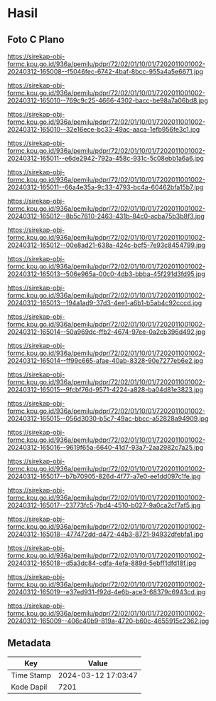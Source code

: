 # Hasil

## Foto C Plano

https://sirekap-obj-formc.kpu.go.id/936a/pemilu/pdpr/72/02/01/10/01/7202011001002-20240312-165008--f5046fec-6742-4baf-8bcc-955a4a5e6671.jpg

https://sirekap-obj-formc.kpu.go.id/936a/pemilu/pdpr/72/02/01/10/01/7202011001002-20240312-165010--769c9c25-4666-4302-bacc-be98a7a06bd8.jpg

https://sirekap-obj-formc.kpu.go.id/936a/pemilu/pdpr/72/02/01/10/01/7202011001002-20240312-165010--32e16ece-bc33-49ac-aaca-1efb956fe3c1.jpg

https://sirekap-obj-formc.kpu.go.id/936a/pemilu/pdpr/72/02/01/10/01/7202011001002-20240312-165011--e6de2942-792a-458c-931c-5c08ebb1a6a6.jpg

https://sirekap-obj-formc.kpu.go.id/936a/pemilu/pdpr/72/02/01/10/01/7202011001002-20240312-165011--66a4e35a-9c33-4793-bc4a-60462bfa15b7.jpg

https://sirekap-obj-formc.kpu.go.id/936a/pemilu/pdpr/72/02/01/10/01/7202011001002-20240312-165012--8b5c7610-2463-431b-84c0-acba75b3b8f3.jpg

https://sirekap-obj-formc.kpu.go.id/936a/pemilu/pdpr/72/02/01/10/01/7202011001002-20240312-165012--00e8ad21-638a-424c-bcf5-7e93c8454799.jpg

https://sirekap-obj-formc.kpu.go.id/936a/pemilu/pdpr/72/02/01/10/01/7202011001002-20240312-165013--506e965a-00c0-4db3-bbba-45f291d3fd95.jpg

https://sirekap-obj-formc.kpu.go.id/936a/pemilu/pdpr/72/02/01/10/01/7202011001002-20240312-165013--194a1ad9-37d3-4ee1-a6b1-b5ab4c92cccd.jpg

https://sirekap-obj-formc.kpu.go.id/936a/pemilu/pdpr/72/02/01/10/01/7202011001002-20240312-165014--50a969dc-ffb2-4674-97ee-0a2cb396d492.jpg

https://sirekap-obj-formc.kpu.go.id/936a/pemilu/pdpr/72/02/01/10/01/7202011001002-20240312-165014--ff99c665-afae-40ab-8328-90e7277eb6e2.jpg

https://sirekap-obj-formc.kpu.go.id/936a/pemilu/pdpr/72/02/01/10/01/7202011001002-20240312-165015--9fcbf76d-9571-4224-a828-ba04d81e3823.jpg

https://sirekap-obj-formc.kpu.go.id/936a/pemilu/pdpr/72/02/01/10/01/7202011001002-20240312-165015--056d3030-b5c7-49ac-bbcc-a52828a94909.jpg

https://sirekap-obj-formc.kpu.go.id/936a/pemilu/pdpr/72/02/01/10/01/7202011001002-20240312-165016--9619f65a-6640-41d7-93a7-2aa2982c7a25.jpg

https://sirekap-obj-formc.kpu.go.id/936a/pemilu/pdpr/72/02/01/10/01/7202011001002-20240312-165017--b7b70905-826d-4f77-a7e0-ee1dd097c1fe.jpg

https://sirekap-obj-formc.kpu.go.id/936a/pemilu/pdpr/72/02/01/10/01/7202011001002-20240312-165017--23773fc5-7bd4-4510-b027-9a0ca2cf7af5.jpg

https://sirekap-obj-formc.kpu.go.id/936a/pemilu/pdpr/72/02/01/10/01/7202011001002-20240312-165018--477472dd-d472-44b3-8721-94932dfebfa1.jpg

https://sirekap-obj-formc.kpu.go.id/936a/pemilu/pdpr/72/02/01/10/01/7202011001002-20240312-165018--d5a3dc84-cdfa-4efa-889d-5ebff1dfd18f.jpg

https://sirekap-obj-formc.kpu.go.id/936a/pemilu/pdpr/72/02/01/10/01/7202011001002-20240312-165019--e37ed931-f92d-4e6b-ace3-68379c6943cd.jpg

https://sirekap-obj-formc.kpu.go.id/936a/pemilu/pdpr/72/02/01/10/01/7202011001002-20240312-165009--406c40b9-819a-4720-b60c-4655915c2362.jpg


## Metadata

| Key        | Value               |
| ---------- | ------------------- |
| Time Stamp | 2024-03-12 17:03:47 |
| Kode Dapil | 7201                |



